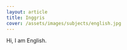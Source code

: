 ```yaml
---
layout: article
title: Inggris
cover: /assets/images/subjects/english.jpg
---
```


Hi, I am English.
